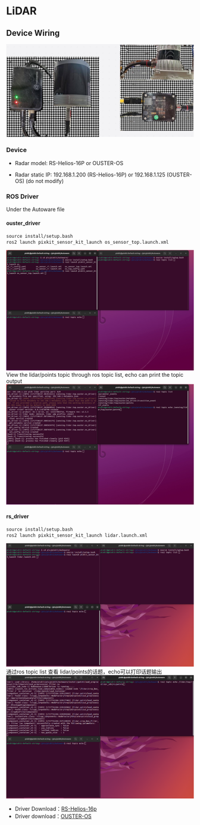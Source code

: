 # LiDAR
## Device Wiring
 ![avatar](./image/lidar_picture/ldiar.jpg)
### Device

- Radar model: RS-Helios-16P or OUSTER-OS

- Radar static IP: 192.168.1.200 (RS-Helios-16P) or 192.168.1.125 (OUSTER-OS) (do not modify)

### ROS Driver
Under the Autoware file

#### ouster_driver
```shell 
source install/setup.bash
ros2 launch pixkit_sensor_kit_launch os_sensor_top.launch.xml
``` 
 ![avatar](./image/lidar_picture/os_lidar.png)
 View the lidar/points topic through ros topic list, echo can print the topic output
  ![avatar](./image/lidar_picture/os_lidar1.png)
#### rs_driver
```shell 
source install/setup.bash
ros2 launch pixkit_sensor_kit_launch lidar.launch.xml
``` 
  ![avatar](./image/lidar_picture/rs_lidar.png)
   通过ros topic list 查看 lidar/points的话题，echo可以打印话题输出
    ![avatar](./image/lidar_picture/rs_ldiar1.png)
 
 
- Driver Download：[RS-Helios-16p](https://github.com/RoboSense-LiDAR/rslidar_sdk)
- Driver download：[OUSTER-OS](https://github.com/ouster-lidar/ouster-ros)
